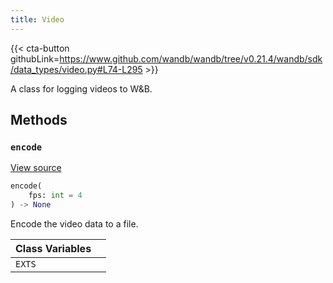 ```yaml
---
title: Video
---
```


{{< cta-button githubLink=https://www.github.com/wandb/wandb/tree/v0.21.4/wandb/sdk/data_types/video.py#L74-L295 >}}

A class for logging videos to W&B.

## Methods

### `encode`

[View source](https://www.github.com/wandb/wandb/tree/v0.21.4/wandb/sdk/data_types/video.py#L187-L213)

```python
encode(
    fps: int = 4
) -> None
```

Encode the video data to a file.

<!-- lazydoc-ignore: internal -->


| Class Variables |  |
| :--- | :--- |
|  `EXTS`<a id="EXTS"></a> |   |
